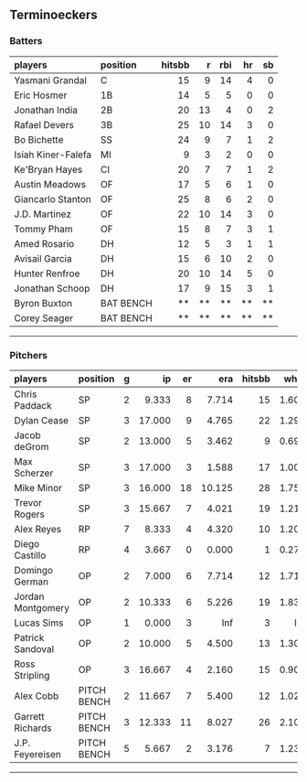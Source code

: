 ## Terminoeckers

### Batters

 
|players            |position  | hitsbb|  r| rbi| hr| sb| 
|:------------------|:---------|------:|--:|---:|--:|--:| 
|Yasmani Grandal    |C         |     15|  9|  14|  4|  0| 
|Eric Hosmer        |1B        |     14|  5|   5|  0|  0| 
|Jonathan India     |2B        |     20| 13|   4|  0|  2| 
|Rafael Devers      |3B        |     25| 10|  14|  3|  0| 
|Bo Bichette        |SS        |     24|  9|   7|  1|  2| 
|Isiah Kiner-Falefa |MI        |      9|  3|   2|  0|  0| 
|Ke'Bryan Hayes     |CI        |     20|  7|   7|  1|  2| 
|Austin Meadows     |OF        |     17|  5|   6|  1|  0| 
|Giancarlo Stanton  |OF        |     25|  8|   6|  2|  0| 
|J.D. Martinez      |OF        |     22| 10|  14|  3|  0| 
|Tommy Pham         |OF        |     15|  8|   7|  3|  1| 
|Amed Rosario       |DH        |     12|  5|   3|  1|  1| 
|Avisail Garcia     |DH        |     15|  6|  10|  2|  0| 
|Hunter Renfroe     |DH        |     20| 10|  14|  5|  0| 
|Jonathan Schoop    |DH        |     17|  9|  15|  3|  1| 
|Byron Buxton       |BAT BENCH |     **| **|  **| **| **| 
|Corey Seager       |BAT BENCH |     **| **|  **| **| **| 


* * *

### Pitchers

 
|players           |position    |  g|     ip| er|    era| hitsbb|  whip| so|  w| sv| 
|:-----------------|:-----------|--:|------:|--:|------:|------:|-----:|--:|--:|--:| 
|Chris Paddack     |SP          |  2|  9.333|  8|  7.714|     15| 1.607|  7|  0|  0| 
|Dylan Cease       |SP          |  3| 17.000|  9|  4.765|     22| 1.294| 22|  2|  0| 
|Jacob deGrom      |SP          |  2| 13.000|  5|  3.462|      9| 0.692| 19|  0|  0| 
|Max Scherzer      |SP          |  3| 17.000|  3|  1.588|     17| 1.000| 23|  2|  0| 
|Mike Minor        |SP          |  3| 16.000| 18| 10.125|     28| 1.750|  9|  0|  0| 
|Trevor Rogers     |SP          |  3| 15.667|  7|  4.021|     19| 1.213| 23|  0|  0| 
|Alex Reyes        |RP          |  7|  8.333|  4|  4.320|     10| 1.200|  8|  1|  3| 
|Diego Castillo    |RP          |  4|  3.667|  0|  0.000|      1| 0.273|  5|  0|  1| 
|Domingo German    |OP          |  2|  7.000|  6|  7.714|     12| 1.714|  5|  0|  0| 
|Jordan Montgomery |OP          |  2| 10.333|  6|  5.226|     19| 1.839| 11|  0|  0| 
|Lucas Sims        |OP          |  1|  0.000|  3|    Inf|      3|   Inf|  0|  0|  0| 
|Patrick Sandoval  |OP          |  2| 10.000|  5|  4.500|     13| 1.300| 13|  0|  0| 
|Ross Stripling    |OP          |  3| 16.667|  4|  2.160|     15| 0.900| 15|  1|  0| 
|Alex Cobb         |PITCH BENCH |  2| 11.667|  7|  5.400|     12| 1.029|  9|  1|  0| 
|Garrett Richards  |PITCH BENCH |  3| 12.333| 11|  8.027|     26| 2.108|  5|  0|  0| 
|J.P. Feyereisen   |PITCH BENCH |  5|  5.667|  2|  3.176|      7| 1.235|  3|  1|  0| 


* * *


